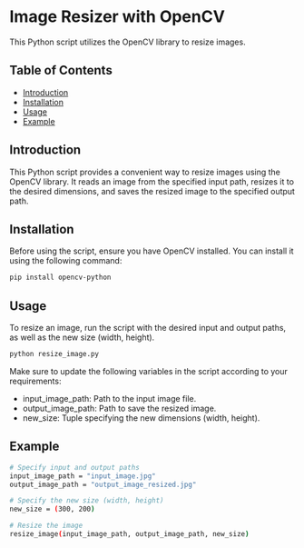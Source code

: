 # Image Resizer with OpenCV

This Python script utilizes the OpenCV library to resize images.

## Table of Contents

- [Introduction](#introduction)
- [Installation](#installation)
- [Usage](#usage)
- [Example](#example)

## Introduction

This Python script provides a convenient way to resize images using the OpenCV library. It reads an image from the specified input path, resizes it to the desired dimensions, and saves the resized image to the specified output path.

## Installation

Before using the script, ensure you have OpenCV installed. You can install it using the following command:

```bash
pip install opencv-python
```

## Usage

To resize an image, run the script with the desired input and output paths, as well as the new size (width, height).

```bash
python resize_image.py
```

Make sure to update the following variables in the script according to your requirements:

- input_image_path: Path to the input image file.
- output_image_path: Path to save the resized image.
- new_size: Tuple specifying the new dimensions (width, height).

## Example

```bash
# Specify input and output paths
input_image_path = "input_image.jpg"
output_image_path = "output_image_resized.jpg"

# Specify the new size (width, height)
new_size = (300, 200)

# Resize the image
resize_image(input_image_path, output_image_path, new_size)
```




